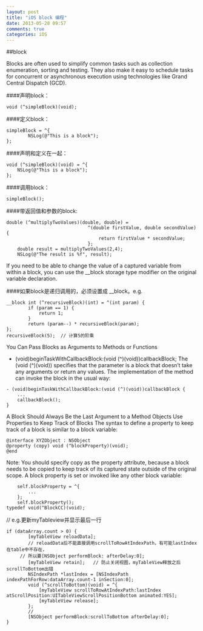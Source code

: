 ```yaml
---
layout: post
title: "iOS block 编程"
date: 2013-05-28 09:57
comments: true
categories: iOS
---
```


##block
Blocks are often used to simplify common tasks such as collection enumeration, sorting and testing. They also make it easy to schedule tasks for concurrent or asynchronous execution using technologies like Grand Central Dispatch (GCD).
####声明block：

```
void (^simpleBlock)(void);
```



####定义block：

```
simpleBlock = ^{
        NSLog(@"This is a block");
};
```  

####声明和定义在一起：    


```
void (^simpleBlock)(void) = ^{
    NSLog(@"This is a block");
};
```

####调用block：  


```
simpleBlock();
```  


####带返回值和参数的block:

```
double (^multiplyTwoValues)(double, double) =
                              ^(double firstValue, double secondValue) {
                                  return firstValue * secondValue;
                              };
    double result = multiplyTwoValues(2,4);
    NSLog(@"The result is %f", result);
```  


    
If you need to be able to change the value of a captured variable from within a block, you can use the __block storage type modifier on the original variable declaration.

  

####如果block是递归调用的，必须设置成 __block。e.g.

```
__block int (^recursiveBlock)(int) = ^(int param) {
		if (param == 1) {
			return 1;
		}
		return (param--) * recursiveBlock(param);
};  
recursiveBlock(5);	// 计算5的阶乘
```  


You Can Pass Blocks as Arguments to Methods or Functions
- (void)beginTaskWithCallbackBlock:(void (^)(void))callbackBlock;
The (void (^)(void)) specifies that the parameter is a block that doesn’t take any arguments or return any values. The implementation of the method can invoke the block in the usual way:  


```
- (void)beginTaskWithCallbackBlock:(void (^)(void))callbackBlock {
    ...
    callbackBlock();
}
```  



A Block Should Always Be the Last Argument to a Method
Objects Use Properties to Keep Track of Blocks
The syntax to define a property to keep track of a block is similar to a block variable:  


```
@interface XYZObject : NSObject
@property (copy) void (^blockProperty)(void);
@end
```    


Note: You should specify copy as the property attribute, because a block needs to be copied to keep track of its captured state outside of the original scope.
A block property is set or invoked like any other block variable:  


```
    self.blockProperty = ^{
        ...
    };
    self.blockProperty();
typedef void(^BlockCC)(void);
```  


// e.g.更新myTableview并显示最后一行  


```
if (dataArray.count > 0) {
		[myTableView reloadData];	
		// reloadData后不能直接调用scrollToRowAtIndexPath，有可能lastIndex在table中不存在，
	 // 所以要[NSObject performBlock: afterDelay:0];
		[myTableView retain];	// 防止关闭视图，myTableView释放之后scrollToBottom出错
		NSIndexPath *lastIndex = [NSIndexPath indexPathForRow:dataArray.count-1 inSection:0];
		void (^scrollToBottom)(void) = ^{
			[myTableView scrollToRowAtIndexPath:lastIndex atScrollPosition:UITableViewScrollPositionBottom animated:YES];
			[myTableView release];
		};
		//
		[NSObject performBlock:scrollToBottom afterDelay:0];
}
```
